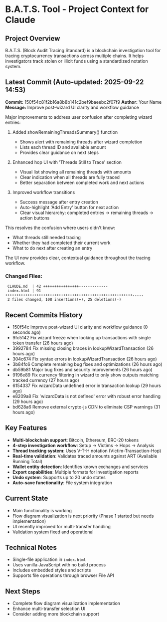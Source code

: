 # B.A.T.S. Tool - Project Context for Claude

## Project Overview
B.A.T.S. (Block Audit Tracing Standard) is a blockchain investigation tool for tracing cryptocurrency transactions across multiple chains. It helps investigators track stolen or illicit funds using a standardized notation system.

## Latest Commit (Auto-updated: 2025-09-22 14:53)

**Commit:** 150f54c81f2b16a8b8b141c2bef9baeebc2f07f9
**Author:** Your Name
**Message:** Improve post-wizard UI clarity and workflow guidance

Major improvements to address user confusion after completing wizard entries:

1. Added showRemainingThreadsSummary() function
   - Shows alert with remaining threads after wizard completion
   - Lists each thread ID and available amount
   - Provides clear guidance on next steps

2. Enhanced hop UI with 'Threads Still to Trace' section
   - Visual list showing all remaining threads with amounts
   - Clear indication when all threads are fully traced
   - Better separation between completed work and next actions

3. Improved workflow transitions
   - Success message after entry creation
   - Auto-highlight 'Add Entry' button for next action
   - Clear visual hierarchy: completed entries → remaining threads → action buttons

This resolves the confusion where users didn't know:
- What threads still needed tracing
- Whether they had completed their current work
- What to do next after creating an entry

The UI now provides clear, contextual guidance throughout the tracing workflow.

### Changed Files:
```
 CLAUDE.md  | 42 ++++++++++++++++-------------
 index.html | 91 +++++++++++++++++++++++++++++++++++++++++++++++++++++++++-----
 2 files changed, 108 insertions(+), 25 deletions(-)
```

## Recent Commits History

- 150f54c Improve post-wizard UI clarity and workflow guidance (0 seconds ago)
- 9fc5142 Fix wizard freeze when looking up transactions with single token transfer (26 hours ago)
- 3992784 Fix missing closing braces in lookupWizardTransaction (26 hours ago)
- 304c674 Fix syntax errors in lookupWizardTransaction (26 hours ago)
- 3b84fc6 Complete remaining bug fixes and optimizations (26 hours ago)
- db59b81 Major bug fixes and security improvements (26 hours ago)
- 9196e89 Fix currency filtering in wizard to only show outputs matching tracked currency (27 hours ago)
- 6154337 Fix wizardData undefined error in transaction lookup (29 hours ago)
- e8209a8 Fix 'wizardData is not defined' error with robust error handling (29 hours ago)
- bd628a6 Remove external crypto-js CDN to eliminate CSP warnings (31 hours ago)

## Key Features
- **Multi-blockchain support**: Bitcoin, Ethereum, ERC-20 tokens
- **4-step investigation workflow**: Setup → Victims → Hops → Analysis
- **Thread tracking system**: Uses V-T-H notation (Victim-Transaction-Hop)
- **Real-time validation**: Validates traced amounts against ART (Available Running Total)
- **Wallet entity detection**: Identifies known exchanges and services
- **Export capabilities**: Multiple formats for investigation reports
- **Undo system**: Supports up to 20 undo states
- **Auto-save functionality**: File system integration

## Current State
- Main functionality is working
- Flow diagram visualization is next priority (Phase 1 started but needs implementation)
- UI recently improved for multi-transfer handling
- Validation system fixed and operational

## Technical Notes
- Single-file application in `index.html`
- Uses vanilla JavaScript with no build process
- Includes embedded styles and scripts
- Supports file operations through browser File API

## Next Steps
- Complete flow diagram visualization implementation
- Enhance multi-transfer selection UI
- Consider adding more blockchain support
